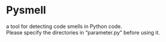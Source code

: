 # Pysmell
a tool for detecting code smells in Python code.  
Please specify the directories in “parameter.py” before using it.
